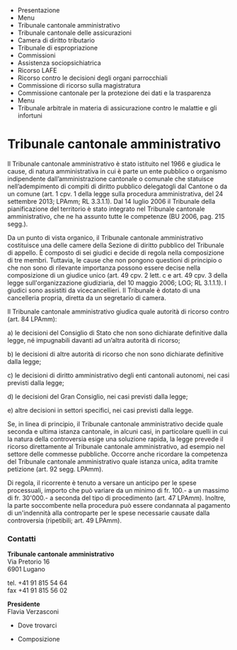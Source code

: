   * Presentazione
  * Menu
  * Tribunale cantonale amministrativo
  * Tribunale cantonale delle assicurazioni
  * Camera di diritto tributario
  * Tribunale di espropriazione
  * Commissioni
  * Assistenza sociopsichiatrica
  * Ricorso LAFE
  * Ricorso contro le decisioni degli organi parrocchiali
  * Commissione di ricorso sulla magistratura
  * Commissione cantonale per la protezione dei dati e la trasparenza
  * Menu
  * Tribunale arbitrale in materia di assicurazione contro le malattie e gli infortuni

#  Tribunale cantonale amministrativo

Il Tribunale cantonale amministrativo è stato istituito nel 1966 e giudica le
cause, di natura amministrativa in cui è parte un ente pubblico o organismo
indipendente dall’amministrazione cantonale o comunale che statuisce
nell’adempimento di compiti di diritto pubblico delegatogli dal Cantone o da
un comune (art. 1 cpv. 1 della legge sulla procedura amministrativa, del 24
settembre 2013; LPAmm; RL 3.3.1.1). Dal 14 luglio 2006 il Tribunale della
pianificazione del territorio è stato integrato nel Tribunale cantonale
amministrativo, che ne ha assunto tutte le competenze (BU 2006, pag. 215
segg.).

Da un punto di vista organico, il Tribunale cantonale amministrativo
costituisce una delle camere della Sezione di diritto pubblico del Tribunale
di appello. È composto di sei giudici e decide di regola nella composizione di
tre membri. Tuttavia, le cause che non pongono questioni di principio o che
non sono di rilevante importanza possono essere decise nella composizione di
un giudice unico (art. 49 cpv. 2 lett. c e art. 49 cpv. 3 della legge
sull'organizzazione giudiziaria, del 10 maggio 2006; LOG; RL 3.1.1.1). I
giudici sono assistiti da vicecancellieri. Il Tribunale è dotato di una
cancelleria propria, diretta da un segretario di camera.

Il Tribunale cantonale amministrativo giudica quale autorità di ricorso contro
(art. 84 LPAmm):

a) le decisioni del Consiglio di Stato che non sono dichiarate definitive
dalla legge, né impugnabili davanti ad un’altra autorità di ricorso;

b) le decisioni di altre autorità di ricorso che non sono dichiarate
definitive dalla legge;

c) le decisioni di diritto amministrativo degli enti cantonali autonomi, nei
casi previsti dalla legge;

d) le decisioni del Gran Consiglio, nei casi previsti dalla legge;

e) altre decisioni in settori specifici, nei casi previsti dalla legge.

Se, in linea di principio, il Tribunale cantonale amministrativo decide quale
seconda e ultima istanza cantonale, in alcuni casi, in particolare quelli in
cui la natura della controversia esige una soluzione rapida, la legge prevede
il ricorso direttamente al Tribunale cantonale amministrativo, ad esempio nel
settore delle commesse pubbliche. Occorre anche ricordare la competenza del
Tribunale cantonale amministrativo quale istanza unica, adita tramite
petizione (art. 92 segg. LPAmm).

Di regola, il ricorrente è tenuto a versare un anticipo per le spese
processuali, importo che può variare da un minimo di fr. 100.- a un massimo di
fr. 30'000.- a seconda del tipo di procedimento (art. 47 LPAmm). Inoltre, la
parte soccombente nella procedura può essere condannata al pagamento di
un'indennità alla controparte per le spese necessarie causate dalla
controversia (ripetibili; art. 49 LPAmm).

###  Contatti

**Tribunale cantonale amministrativo**  
Via Pretorio 16  
6901 Lugano

tel. +41 91 815 54 64  
fax +41 91 815 56 02  

 **Presidente**  
Flavia Verzasconi

  * Dove trovarci

  * Composizione


